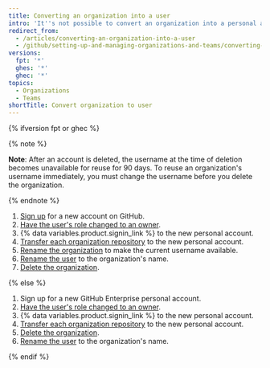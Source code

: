 ```yaml
---
title: Converting an organization into a user
intro: 'It''s not possible to convert an organization into a personal account, but you can create a new personal account and transfer the organization''s repositories to it.'
redirect_from:
  - /articles/converting-an-organization-into-a-user
  - /github/setting-up-and-managing-organizations-and-teams/converting-an-organization-into-a-user
versions:
  fpt: '*'
  ghes: '*'
  ghec: '*'
topics:
  - Organizations
  - Teams
shortTitle: Convert organization to user
---
```


{% ifversion fpt or ghec %}

{% note %}

**Note**: After an account is deleted, the username at the time of deletion becomes unavailable for reuse for 90 days. To reuse an organization's username immediately, you must change the username before you delete the organization.

 {% endnote %}

1. [Sign up](/get-started/start-your-journey/creating-an-account-on-github) for a new account on GitHub.
1. [Have the user's role changed to an owner](/organizations/managing-peoples-access-to-your-organization-with-roles/maintaining-ownership-continuity-for-your-organization).
1. {% data variables.product.signin_link %} to the new personal account.
1. [Transfer each organization repository](/repositories/creating-and-managing-repositories/transferring-a-repository) to the new personal account.
1. [Rename the organization](/account-and-profile/setting-up-and-managing-your-personal-account-on-github/managing-personal-account-settings/changing-your-github-username) to make the current username available.
1. [Rename the user](/account-and-profile/setting-up-and-managing-your-personal-account-on-github/managing-personal-account-settings/changing-your-github-username) to the organization's name.
1. [Delete the organization](/organizations/managing-organization-settings/deleting-an-organization-account).

{% else %}

1. Sign up for a new GitHub Enterprise personal account.
1. [Have the user's role changed to an owner](/organizations/managing-peoples-access-to-your-organization-with-roles/maintaining-ownership-continuity-for-your-organization).
1. {% data variables.product.signin_link %} to the new personal account.
1. [Transfer each organization repository](/repositories/creating-and-managing-repositories/transferring-a-repository) to the new personal account.
1. [Delete the organization](/organizations/managing-organization-settings/deleting-an-organization-account).
1. [Rename the user](/account-and-profile/setting-up-and-managing-your-personal-account-on-github/managing-personal-account-settings/changing-your-github-username) to the organization's name.

{% endif %}

